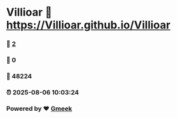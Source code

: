 # Villioar :link: https://Villioar.github.io/Villioar 
### :page_facing_up: [2](https://Villioar.github.io/Villioar/tag.html) 
### :speech_balloon: 0 
### :hibiscus: 48224 
### :alarm_clock: 2025-08-06 10:03:24 
### Powered by :heart: [Gmeek](https://github.com/Meekdai/Gmeek)
